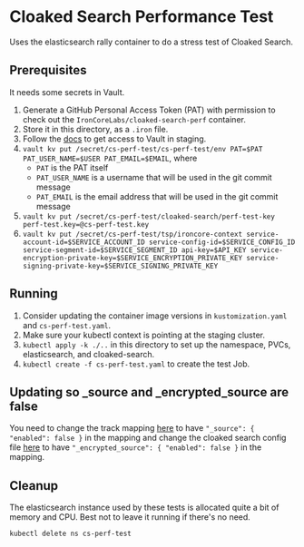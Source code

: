 # Cloaked Search Performance Test

Uses the elasticsearch rally container to do a stress test of Cloaked Search.

## Prerequisites

It needs some secrets in Vault.

1. Generate a GitHub Personal Access Token (PAT) with permission to check out the `IronCoreLabs/cloaked-search-perf` container.
1. Store it in this directory, as a `.iron` file.
1. Follow the [docs](https://github.com/IronCoreLabs/deployments/blob/main/apps/vault/base/README.md#local-vault-cli) to get access
    to Vault in staging.
1. `vault kv put /secret/cs-perf-test/cs-perf-test/env PAT=$PAT PAT_USER_NAME=$USER PAT_EMAIL=$EMAIL`, where
    - `PAT` is the PAT itself
    - `PAT_USER_NAME` is a username that will be used in the git commit message
    - `PAT_EMAIL` is the email address that will be used in the git commit message
1. `vault kv put /secret/cs-perf-test/cloaked-search/perf-test-key perf-test.key=@cs-perf-test.key`
1. `vault kv put /secret/cs-perf-test/tsp/ironcore-context service-account-id=$SERVICE_ACCOUNT_ID service-config-id=$SERVICE_CONFIG_ID service-segment-id=$SERVICE_SEGMENT_ID api-key=$API_KEY service-encryption-private-key=$SERVICE_ENCRYPTION_PRIVATE_KEY service-signing-private-key=$SERVICE_SIGNING_PRIVATE_KEY`

## Running

1. Consider updating the container image versions in `kustomization.yaml` and `cs-perf-test.yaml`.
1. Make sure your kubectl context is pointing at the staging cluster.
1. `kubectl apply -k ./..` in this directory to set up the namespace, PVCs, elasticsearch, and cloaked-search.
1. `kubectl create -f cs-perf-test.yaml` to create the test Job.

## Updating so _source and _encrypted_source are false

You need to change the track mapping [here](../tracks/so500k/track.json) to have `"_source": { "enabled": false }` in the mapping and change the cloaked search config file [here](./config/cloaked-search/indices/so500k.json) to have `"_encrypted_source": { "enabled": false }` in the mapping.
## Cleanup

The elasticsearch instance used by these tests is allocated quite a bit of memory and CPU. Best not to leave it running if there's
no need.

`kubectl delete ns cs-perf-test`
